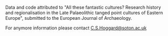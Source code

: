 Data and code attributed to "All these fantastic cultures? Research history and regionalisation in the Late Palaeolithic tanged point cultures of Eastern Europe", submitted to the European Journal of Archaeology.

For anymore information please contact C.S.Hoggard@soton.ac.uk
